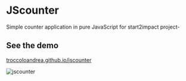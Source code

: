 # JScounter
Simple counter application in pure JavaScript for start2impact project-

## See the demo
[troccoloandrea.github.io/jscounter](troccoloandrea.github.io/jscounter "JScounter")

![jscounter](https://user-images.githubusercontent.com/46674104/113159643-0f29f380-923d-11eb-95a3-24319a7b3042.PNG)
